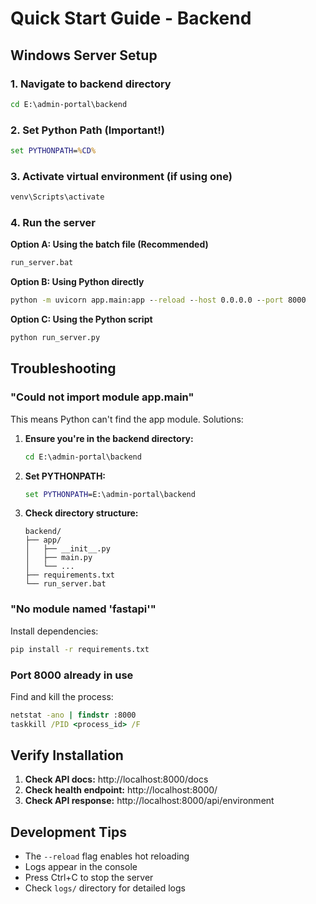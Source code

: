 # Quick Start Guide - Backend

## Windows Server Setup

### 1. Navigate to backend directory
```cmd
cd E:\admin-portal\backend
```

### 2. Set Python Path (Important!)
```cmd
set PYTHONPATH=%CD%
```

### 3. Activate virtual environment (if using one)
```cmd
venv\Scripts\activate
```

### 4. Run the server

**Option A: Using the batch file (Recommended)**
```cmd
run_server.bat
```

**Option B: Using Python directly**
```cmd
python -m uvicorn app.main:app --reload --host 0.0.0.0 --port 8000
```

**Option C: Using the Python script**
```cmd
python run_server.py
```

## Troubleshooting

### "Could not import module app.main"
This means Python can't find the app module. Solutions:

1. **Ensure you're in the backend directory:**
   ```cmd
   cd E:\admin-portal\backend
   ```

2. **Set PYTHONPATH:**
   ```cmd
   set PYTHONPATH=E:\admin-portal\backend
   ```

3. **Check directory structure:**
   ```
   backend/
   ├── app/
   │   ├── __init__.py
   │   ├── main.py
   │   └── ...
   ├── requirements.txt
   └── run_server.bat
   ```

### "No module named 'fastapi'"
Install dependencies:
```cmd
pip install -r requirements.txt
```

### Port 8000 already in use
Find and kill the process:
```cmd
netstat -ano | findstr :8000
taskkill /PID <process_id> /F
```

## Verify Installation

1. **Check API docs:** http://localhost:8000/docs
2. **Check health endpoint:** http://localhost:8000/
3. **Check API response:** http://localhost:8000/api/environment

## Development Tips

- The `--reload` flag enables hot reloading
- Logs appear in the console
- Press Ctrl+C to stop the server
- Check `logs/` directory for detailed logs